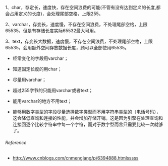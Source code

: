 1、char，存定长，速度快，存在空间浪费的可能(不管有没有达到定义的长度,都会占用定义的长度)，会处理尾部空格，上限255。

2、varchar，存变长，速度慢，不存在空间浪费，不处理尾部空格，上限65535，但是有存储长度实际65532最大可用。

3、text，存变长大数据，速度慢，不存在空间浪费，不处理尾部空格，上限65535，会用额外空间存放数据长度，顾可以全部使用65535。



- 经常变化的字段用varchar；

- 知道固定长度的用char；

- 尽量用varchar；

- 超过255字节的只能用varchar或者text；

- 能用varchar的地方不用text；

- 能够用数字类型的字段尽量选择数字类型而不用字符串类型的（电话号码），这会降低查询和连接的性能，并会增加存储开销。这是因为引擎在处理查询和连接回逐个比较字符串中每一个字符，而对于数字型而言只需要比较一次就够了。

###### Reference
- http://www.cnblogs.com/cnmenglang/p/6394888.htmlsssss